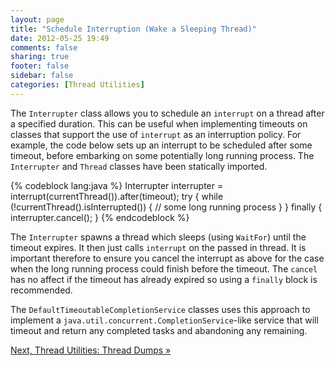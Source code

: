 ```yaml
---
layout: page
title: "Schedule Interruption (Wake a Sleeping Thread)"
date: 2012-05-25 19:49
comments: false
sharing: true
footer: false
sidebar: false
categories: [Thread Utilities]
---
```


The `Interrupter` class allows you to schedule an `interrupt` on a thread after a specified duration. This can be useful when implementing timeouts on classes that support the use of `interrupt` as an interruption policy. For example, the code below sets up an interrupt to be scheduled after some timeout, before embarking on some potentially long running process. The `Interrupter` and `Thread` classes have been statically imported.


{% codeblock lang:java %}
Interrupter interrupter = interrupt(currentThread()).after(timeout);
try {
    while (!currentThread().isInterrupted()) {
        // some long running process
    }
} finally {
    interrupter.cancel();
}
{% endcodeblock %}

The `Interrupter` spawns a thread which sleeps (using `WaitFor`) until the timeout expires. It then just calls `interrupt` on the passed in thread. It is important therefore to ensure you cancel the interrupt as above for the case when the long running process could finish before the timeout. The `cancel` has no affect if the timeout has already expired so using a `finally` block is recommended.

The `DefaultTimeoutableCompletionService` classes uses this approach to implement a `java.util.concurrent.CompletionService`-like service that will timeout and return any completed tasks and abandoning any remaining.


[Next, Thread Utilities: Thread Dumps &raquo;](/documentation/threading/dumps)
